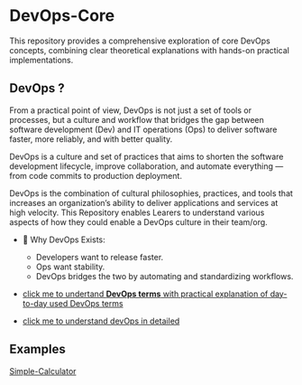 # DevOps-Core
This repository provides a comprehensive exploration of core DevOps concepts, combining clear theoretical explanations with hands-on practical implementations.

## DevOps ?
From a practical point of view, DevOps is not just a set of tools or processes, but a culture and workflow that bridges the gap between software development (Dev) and IT operations (Ops) to deliver software faster, more reliably, and with better quality. 

DevOps is a culture and set of practices that aims to shorten the software development lifecycle, improve collaboration, and automate everything — from code commits to production deployment.

DevOps is the combination of cultural philosophies, practices, and tools that increases an organization’s ability to deliver applications and services at high velocity. This Repository enables Learers to understand various aspects of how they could enable a DevOps culture in their team/org.

- 🧩 Why DevOps Exists:
  - Developers want to release faster.
  - Ops want stability.
  - DevOps bridges the two by automating and standardizing workflows.

- [click me to undertand **DevOps terms** with practical explanation of day-to-day used DevOps terms](Docs/day-to-day-used-DevOps-terms.md)
- [click me to understand devOps in detailed](Docs/Docs.md)


## Examples
[Simple-Calculator](Simple-Calculator/Docs.md)









